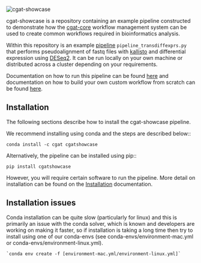 ![cgat-showcase](https://github.com/cgat-developers/cgat-showcase/docs/img/CGAT_showcase.png)


cgat-showcase is a repository containing an example pipeline constructed to demonstrate how the [cgat-core](https://github.com/cgat-developers/cgat-core) workflow management system can be used to create common workflows required in bioinformatics analysis.

Within this repository is an example [pipeline](https://github.com/cgat-developers/cgat-showcase/blob/master/cgatshowcase/pipeline_transdiffexprs.py) `pipeline_transdiffexprs.py` that performs pseudoalignment of fastq files
with [kallisto](https://pachterlab.github.io/kallisto/about.html) and differential expression using [DESeq2](https://www.bioconductor.org/packages/release/bioc/html/DESeq2.html). It can be run locally on your own machine or distributed across a cluster depending on your requirements.

Documentation on how to run this pipeline can be found [here](https://cgat-showcase.readthedocs.io/en/latest/) and documentation on how
to build your own custom workflow from scratch can be found [here](https://cgat-core.readthedocs.io/en/latest/defining_workflow/Tutorial.html).

Installation
------------

The following sections describe how to install the cgat-showcase pipeline.

We recommend installing using conda and the steps are described below::

   `conda install -c cgat cgatshowcase`

Alternatively, the pipeline can be installed using pip::

   `pip install cgatshowcase`

However, you will require certain software to run the pipeline. More detail on installation can be found on the [Installation](https://cgat-showcase.readthedocs.io/en/latest/getting_started/Installation.html) documentation.

Installation issues
-------------------

Conda installation can be quite slow (particularly for linux) and this is primarily an issue 
with the conda solver, which is known and developers are working on making it faster, so if installation
is taking a long time then try to install using one of our conda-envs 
(see conda-envs/environment-mac.yml or conda-envs/environment-linux.yml).

	`conda env create -f [environment-mac.yml/environment-linux.yml]`
